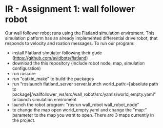# IR - Assignment 1: wall follower robot

Our wall follower robot runs using the Flatland simulation enviroment. This simulation platform has an already implemented differential drive robot, that responds to velocity and roation messages. 
To run our program:
- install Flatland simulator following their gude (https://github.com/avidbots/flatland)
- download the this repository (include robot node, map, simulation configuration)
- run roscore
- run "catkin_make" to build the packages
- run "roslaunch flatland_server server.launch world_path:=[absolute path to package]/wallfollower_ws/src/wall_robot/src/yamls/world_empty.yaml" to launch simulation enviroment
- launch the robot program: "rosrun wall_robot wall_robot_node"
- to change the map open world_empty.yaml and change the "map:" parameter to the map you want to open. There are 3 maps currently in the project.

